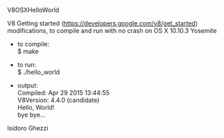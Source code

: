 V8OSXHelloWorld

V8 Getting started (https://developers.google.com/v8/get_started) modifications, to compile and run with no crash on OS X 10.10.3 Yosemite

- to compile:  
$ make  

- to run:  
$ ./hello_world  

- output:  
Compiled: Apr 29 2015 13:44:55  
V8Version: 4.4.0 (candidate)  
Hello, World!  
bye bye...  

Isidoro Ghezzi
